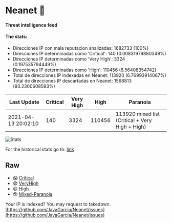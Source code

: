 # Neanet :hocho:
#### Threat intelligence feed
#### The stats:

- Direcciones IP con mala reputacion analizadas: 1682733 (100%)
- Direcciones IP determinadas como 'Critical':  140 (0.00831979880349%)
- Direcciones IP determinadas como 'Very High':  3324 (0.197535794449%)
- Direcciones IP determinadas como 'High':  110456 (6.56408354742)
- Total de direcciones IP indexadas en Neanet:  113920 (6.76993914067%)
- Total de direcciones IP descartadas en Neanet:  1568813 (93.2300608593%)

| Last Update | Critical | Very High | High | Paranoia |
| --- | --- | --- | --- | --- |
| 2021-04-13 20:02:10 | 140 | 3324 | 110456 | 113920 mixed list (Critical + Very High + High)|

![Stats](https://docs.google.com/spreadsheets/d/e/2PACX-1vSnaNMIXVabIpDJjufMlzH7poXnshF3mgd8Is1g9ytUEzVsP5my4Trn8f-xkoLLQ38xpL3HtmUexLo6/pubchart?oid=501124687&format=image)

For the historical stats go to: [link](/stats.csv)
## Raw
- :scream: [Critical](https://raw.githubusercontent.com/JavaGarcia/Neanet/master/blacklists/neanet_critical.txt)
- :fearful: [VeryHigh](https://raw.githubusercontent.com/JavaGarcia/Neanet/master/blacklists/neanet_veryHigh.txtt)
- :frowning: [High](https://raw.githubusercontent.com/JavaGarcia/Neanet/master/blacklists/neanet_high.txt)
- :dizzy_face: [Mixed-Paranoia](https://raw.githubusercontent.com/JavaGarcia/Neanet/master/blacklists/neanet_all.txt)


Your IP is indexed? You may request to takedown. [https://github.com/JavaGarcia/Neanet/issues](https://github.com/JavaGarcia/Neanet/issues)


































































































































































































































































































































































































































































































































































































































































































































































































































































































































































































































































































































































































































































































































































































































































































































































































































































































































































































































































































































































































































































































































































































































































































































































































































































































































































































































































































































































































































































































































































































































































































































































































































































































































































































































































































































































































































































































































































































































































































































































































































































































































































































































































































































































































































































































































































































































































































































































































































































































































































































































































































































































































































































































































































































































































































































































































































































































































































































